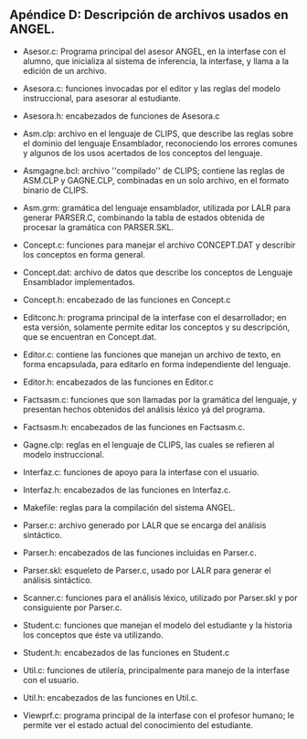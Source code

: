 ## Apéndice D: Descripción de archivos usados en ANGEL.

- Asesor.c: Programa principal del asesor ANGEL, en la interfase con el alumno, que inicializa al sistema de inferencia, la interfase, y llama a la edición de un archivo.

- Asesora.c: funciones invocadas por el editor y las reglas del modelo instruccional, para asesorar al estudiante.

- Asesora.h: encabezados de funciones de Asesora.c

- Asm.clp: archivo en el lenguaje de CLIPS, que describe las reglas sobre el dominio del lenguaje Ensamblador, reconociendo los errores comunes y algunos de los usos acertados de los conceptos del lenguaje.

- Asmgagne.bcl: archivo ''compilado'' de CLIPS; contiene las reglas de ASM.CLP y GAGNE.CLP, combinadas en un solo archivo, en el formato binario de CLIPS.

- Asm.grm: gramática del lenguaje ensamblador, utilizada por LALR para generar PARSER.C, combinando la tabla de estados obtenida de procesar la gramática con PARSER.SKL.

- Concept.c: funciones para manejar el archivo CONCEPT.DAT y describir los conceptos en forma general.

- Concept.dat: archivo de datos que describe los conceptos de Lenguaje Ensamblador implementados.

- Concept.h: encabezado de las funciones en Concept.c

- Editconc.h: programa principal de la interfase con el desarrollador; en esta versión, solamente permite editar los conceptos y su descripción, que se encuentran en Concept.dat.

- Editor.c: contiene las funciones que manejan un archivo de texto, en forma encapsulada, para editarlo en forma independiente del lenguaje.

- Editor.h: encabezados de las funciones en Editor.c

- Factsasm.c: funciones que son llamadas por la gramática del lenguaje, y presentan hechos obtenidos del análisis léxico yá del programa.

- Factsasm.h: encabezados de las funciones en Factsasm.c.

- Gagne.clp: reglas en el lenguaje de CLIPS, las cuales se refieren al modelo instruccional.

- Interfaz.c: funciones de apoyo para la interfase con el usuario.

- Interfaz.h: encabezados de las funciones en Interfaz.c.

- Makefile: reglas para la compilación del sistema ANGEL.

- Parser.c: archivo generado por LALR que se encarga del análisis sintáctico.

- Parser.h: encabezados de las funciones incluidas en Parser.c.

- Parser.skl: esqueleto de Parser.c, usado por LALR para generar el análisis sintáctico.

- Scanner.c: funciones para el análisis léxico, utilizado por Parser.skl y por consiguiente por Parser.c.

- Student.c: funciones que manejan el modelo del estudiante y la historia los conceptos que éste va utilizando.

- Student.h: encabezados de las funciones en Student.c

- Util.c: funciones de utilería, principalmente para manejo de la interfase con el usuario.

- Util.h: encabezados de las funciones en Util.c.

- Viewprf.c: programa principal de la interfase con el profesor humano; le permite ver el estado actual del conocimiento del estudiante.
